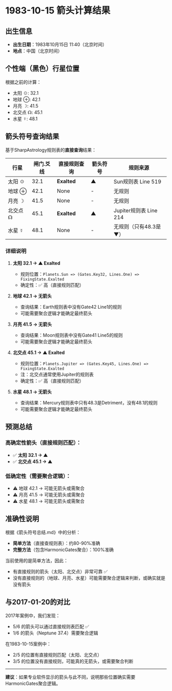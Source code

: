 # 1983-10-15 箭头计算结果

## 出生信息
- **出生日期**：1983年10月15日 11:40（北京时间）
- **地点**：中国（北京时间）

## 个性端（黑色）行星位置

根据之前的计算：
- 太阳 ☉: 32.1
- 地球 ⊕: 42.1
- 月亮 ☽: 41.5
- 北交点 ☊: 45.1
- 水星 ☿: 48.1

## 箭头符号查询结果

基于SharpAstrology规则表的**直接查询**结果：

| 行星 | 闸门.爻线 | 直接规则查询 | 箭头符号 | 规则来源 |
|------|----------|-------------|---------|---------|
| 太阳 ☉ | 32.1 | **Exalted** | **▲** | Sun规则表 Line 519 |
| 地球 ⊕ | 42.1 | None | - | 无规则 |
| 月亮 ☽ | 41.5 | None | - | 无规则 |
| 北交点 ☊ | 45.1 | **Exalted** | **▲** | Jupiter规则表 Line 214 |
| 水星 ☿ | 48.1 | None | - | 无规则（只有48.3是▼） |

### 详细说明

1. **太阳 32.1 → ▲ Exalted**
   - 规则位置：`Planets.Sun => (Gates.Key32, Lines.One) => FixingState.Exalted`
   - 确定性：✅ 高（直接规则匹配）

2. **地球 42.1 → 无箭头**
   - 查询结果：Earth规则表中没有Gate42 Line1的规则
   - 可能需要聚合逻辑才能确定最终箭头

3. **月亮 41.5 → 无箭头**
   - 查询结果：Moon规则表中没有Gate41 Line5的规则
   - 可能需要聚合逻辑才能确定最终箭头

4. **北交点 45.1 → ▲ Exalted**
   - 规则位置：`Planets.Jupiter => (Gates.Key45, Lines.One) => FixingState.Exalted`
   - 注：北交点通常使用Jupiter的规则表
   - 确定性：✅ 高（直接规则匹配）

5. **水星 48.1 → 无箭头**
   - 查询结果：Mercury规则表中只有48.3是Detriment，没有48.1的规则
   - 可能需要聚合逻辑才能确定最终箭头

## 预测总结

### 高确定性箭头（直接规则匹配）：
- ✅ **太阳 32.1 → ▲**
- ✅ **北交点 45.1 → ▲**

### 低确定性（需要聚合逻辑）：
- ⚠️ 地球 42.1 → 可能无箭头或需聚合
- ⚠️ 月亮 41.5 → 可能无箭头或需聚合
- ⚠️ 水星 48.1 → 可能无箭头或需聚合

## 准确性说明

根据《箭头符号总结.md》中的分析：
- **简单方法**（直接查规则表）：约80-90%准确
- **完整方法**（包含HarmonicGates聚合）：100%准确

当前使用的是简单方法，因此：
- 有直接规则的箭头（太阳、北交点）非常可靠 ✅
- 没有直接规则的（地球、月亮、水星）可能需要聚合逻辑来判断，或确实就是没有箭头

## 与2017-01-20的对比

2017年案例中，我们发现：
- 5/6 的箭头可以通过直接规则表匹配 ✅
- 1/6 的箭头（Neptune 37.4）需要聚合逻辑

在1983-10-15案例中：
- 2/5 的位置有直接规则匹配（太阳、北交点）
- 3/5 的位置没有直接规则，可能真的无箭头，或需要聚合判断

---

**建议**：如果专业软件显示的箭头与此不同，说明那些位置确实需要HarmonicGates聚合逻辑。
